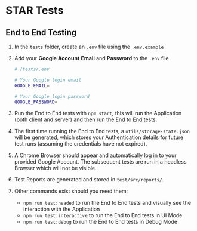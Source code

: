 # STAR Tests

## End to End Testing

1. In the `tests` folder, create an `.env` file using the `.env.example`

2. Add your **Google Account** **Email** and **Password** to the `.env` file

   ```sh
   # /tests/.env

   # Your Google login email
   GOOGLE_EMAIL=

   # Your Google login password
   GOOGLE_PASSWORD=
   ```

3. Run the End to End tests with `npm start`, this will run the Application (both client and server) and then run the End to End tests.

4. The first time running the End to End tests, a `utils/storage-state.json` will be generated, which stores your Authentication details for future test runs (assuming the credentials have not expired).

5. A Chrome Browser should appear and automatically log in to your provided Google Account. The subsequent tests are run in a headless Browser which will not be visible.

6. Test Reports are generated and stored in `test/src/reports/`.

7. Other commands exist should you need them:

   - `npm run test:headed` to run the End to End tests and visually see the interaction with the Application
   - `npm run test:interactive` to run the End to End tests in UI Mode
   - `npm run test:debug` to run the End to End tests in Debug Mode
